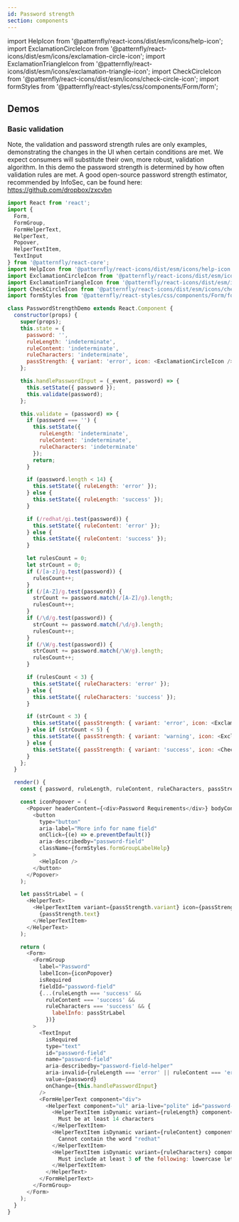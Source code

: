 ```yaml
---
id: Password strength
section: components
---
```


import HelpIcon from '@patternfly/react-icons/dist/esm/icons/help-icon';
import ExclamationCircleIcon from '@patternfly/react-icons/dist/esm/icons/exclamation-circle-icon';
import ExclamationTriangleIcon from '@patternfly/react-icons/dist/esm/icons/exclamation-triangle-icon';
import CheckCircleIcon from '@patternfly/react-icons/dist/esm/icons/check-circle-icon';
import formStyles from '@patternfly/react-styles/css/components/Form/form';

## Demos

### Basic validation

Note, the validation and password strength rules are only examples, demonstrating the changes in the UI when certain conditions are met. We expect consumers will substitute their own, more robust, validation algorithm. In this demo the password strength is determined by how often validation rules are met. A good open-source password strength estimator, recommended by InfoSec, can be found here: https://github.com/dropbox/zxcvbn

```js
import React from 'react';
import {
  Form,
  FormGroup,
  FormHelperText,
  HelperText,
  Popover,
  HelperTextItem,
  TextInput
} from '@patternfly/react-core';
import HelpIcon from '@patternfly/react-icons/dist/esm/icons/help-icon';
import ExclamationCircleIcon from '@patternfly/react-icons/dist/esm/icons/exclamation-circle-icon';
import ExclamationTriangleIcon from '@patternfly/react-icons/dist/esm/icons/exclamation-triangle-icon';
import CheckCircleIcon from '@patternfly/react-icons/dist/esm/icons/check-circle-icon';
import formStyles from '@patternfly/react-styles/css/components/Form/form';

class PasswordStrengthDemo extends React.Component {
  constructor(props) {
    super(props);
    this.state = {
      password: '',
      ruleLength: 'indeterminate',
      ruleContent: 'indeterminate',
      ruleCharacters: 'indeterminate',
      passStrength: { variant: 'error', icon: <ExclamationCircleIcon />, text: 'Weak' }
    };

    this.handlePasswordInput = (_event, password) => {
      this.setState({ password });
      this.validate(password);
    };

    this.validate = (password) => {
      if (password === '') {
        this.setState({
          ruleLength: 'indeterminate',
          ruleContent: 'indeterminate',
          ruleCharacters: 'indeterminate'
        });
        return;
      }

      if (password.length < 14) {
        this.setState({ ruleLength: 'error' });
      } else {
        this.setState({ ruleLength: 'success' });
      }

      if (/redhat/gi.test(password)) {
        this.setState({ ruleContent: 'error' });
      } else {
        this.setState({ ruleContent: 'success' });
      }

      let rulesCount = 0;
      let strCount = 0;
      if (/[a-z]/g.test(password)) {
        rulesCount++;
      }
      if (/[A-Z]/g.test(password)) {
        strCount += password.match(/[A-Z]/g).length;
        rulesCount++;
      }
      if (/\d/g.test(password)) {
        strCount += password.match(/\d/g).length;
        rulesCount++;
      }
      if (/\W/g.test(password)) {
        strCount += password.match(/\W/g).length;
        rulesCount++;
      }

      if (rulesCount < 3) {
        this.setState({ ruleCharacters: 'error' });
      } else {
        this.setState({ ruleCharacters: 'success' });
      }

      if (strCount < 3) {
        this.setState({ passStrength: { variant: 'error', icon: <ExclamationCircleIcon />, text: 'Weak' } });
      } else if (strCount < 5) {
        this.setState({ passStrength: { variant: 'warning', icon: <ExclamationTriangleIcon />, text: 'Medium' } });
      } else {
        this.setState({ passStrength: { variant: 'success', icon: <CheckCircleIcon />, text: 'Strong' } });
      }
    };
  }

  render() {
    const { password, ruleLength, ruleContent, ruleCharacters, passStrength } = this.state;

    const iconPopover = (
      <Popover headerContent={<div>Password Requirements</div>} bodyContent={<div>Password rules</div>}>
        <button
          type="button"
          aria-label="More info for name field"
          onClick={(e) => e.preventDefault()}
          aria-describedby="password-field"
          className={formStyles.formGroupLabelHelp}
        >
          <HelpIcon />
        </button>
      </Popover>
    );

    let passStrLabel = (
      <HelperText>
        <HelperTextItem variant={passStrength.variant} icon={passStrength.icon}>
          {passStrength.text}
        </HelperTextItem>
      </HelperText>
    );

    return (
      <Form>
        <FormGroup
          label="Password"
          labelIcon={iconPopover}
          isRequired
          fieldId="password-field"
          {...(ruleLength === 'success' &&
            ruleContent === 'success' &&
            ruleCharacters === 'success' && {
              labelInfo: passStrLabel
            })}
        >
          <TextInput
            isRequired
            type="text"
            id="password-field"
            name="password-field"
            aria-describedby="password-field-helper"
            aria-invalid={ruleLength === 'error' || ruleContent === 'error' || ruleCharacters === 'error'}
            value={password}
            onChange={this.handlePasswordInput}
          />
          <FormHelperText component="div">
            <HelperText component="ul" aria-live="polite" id="password-field-helper">
              <HelperTextItem isDynamic variant={ruleLength} component="li">
                Must be at least 14 characters
              </HelperTextItem>
              <HelperTextItem isDynamic variant={ruleContent} component="li">
                Cannot contain the word "redhat"
              </HelperTextItem>
              <HelperTextItem isDynamic variant={ruleCharacters} component="li">
                Must include at least 3 of the following: lowercase letter, uppercase letters, numbers, symbols
              </HelperTextItem>
            </HelperText>
          </FormHelperText>
        </FormGroup>
      </Form>
    );
  }
}
```
